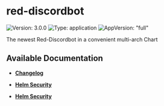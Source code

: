 # red-discordbot

![Version: 3.0.0](https://img.shields.io/badge/Version-3.0.0-informational?style=flat-square) ![Type: application](https://img.shields.io/badge/Type-application-informational?style=flat-square) ![AppVersion: "full"](https://img.shields.io/badge/AppVersion-"full"-informational?style=flat-square)

The newest Red-Discordbot in a convenient multi-arch Chart 

## Available Documentation

- [**Changelog**](CHANGELOG)

- [**Helm Security**](container-security)

- [**Helm Security**](helm-security)

